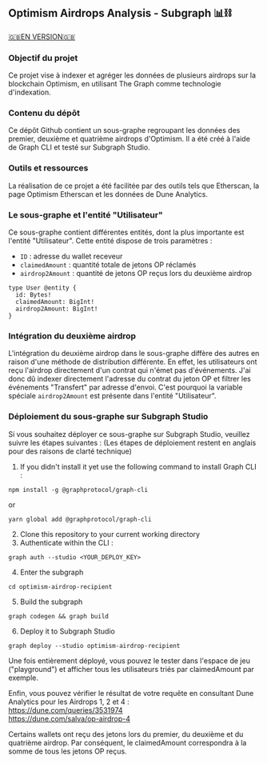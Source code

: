 ## Optimism Airdrops Analysis - Subgraph 📊⛓️ ##

[🇬🇧EN VERSION🇬🇧](https://github.com/Vlad-PLK/Optimism-Airdrops-Analysis/blob/main/README.md)

### Objectif du projet

Ce projet vise à indexer et agréger les données de plusieurs airdrops sur la blockchain Optimism, en utilisant The Graph comme technologie d'indexation. 

### Contenu du dépôt

Ce dépôt Github contient un sous-graphe regroupant les données des premier, deuxième et quatrième airdrops d'Optimism. Il a été créé à l'aide de Graph CLI et testé sur Subgraph Studio. 

### Outils et ressources

La réalisation de ce projet a été facilitée par des outils tels que Etherscan, la page Optimism Etherscan et les données de Dune Analytics.

### Le sous-graphe et l'entité "Utilisateur"

Ce sous-graphe contient différentes entités, dont la plus importante est l'entité "Utilisateur". Cette entité dispose de trois paramètres :

* `ID` : adresse du wallet receveur
* `claimedAmount` : quantité totale de jetons OP réclamés
* `airdrop2Amount` : quantité de jetons OP reçus lors du deuxième airdrop

```
type User @entity {
  id: Bytes!
  claimedAmount: BigInt!
  airdrop2Amount: BigInt!
}
```

### Intégration du deuxième airdrop

L'intégration du deuxième airdrop dans le sous-graphe diffère des autres en raison d'une méthode de distribution différente. En effet, les utilisateurs ont reçu l'airdrop directement d'un contrat qui n'émet pas d'événements. J'ai donc dû indexer directement l'adresse du contrat du jeton OP et filtrer les événements "Transfert" par adresse d'envoi. C'est pourquoi la variable spéciale `airdrop2Amount` est présente dans l'entité "Utilisateur".

### Déploiement du sous-graphe sur Subgraph Studio

Si vous souhaitez déployer ce sous-graphe sur Subgraph Studio, veuillez suivre les étapes suivantes :  (Les étapes de déploiement restent en anglais pour des raisons de clarté technique)

1. If you didn't install it yet use the following command to install Graph CLI :
```
npm install -g @graphprotocol/graph-cli
```
or
```
yarn global add @graphprotocol/graph-cli
```
2. Clone this repository to your current working directory
3. Authenticate within the CLI :
```
graph auth --studio <YOUR_DEPLOY_KEY>
```
4. Enter the subgraph
```
cd optimism-airdrop-recipient
```
5. Build the subgraph
```
graph codegen && graph build
```
6. Deploy it to Subgraph Studio
```
graph deploy --studio optimism-airdrop-recipient
```
Une fois entièrement déployé, vous pouvez le tester dans l'espace de jeu ("playground") et afficher tous les utilisateurs triés par claimedAmount par exemple.

Enfin, vous pouvez vérifier le résultat de votre requête en consultant Dune Analytics pour les Airdrops 1, 2 et 4 :
</br>
https://dune.com/queries/3531974
</br>
https://dune.com/salva/op-airdrop-4
</br>

Certains wallets ont reçu des jetons lors du premier, du deuxième et du quatrième airdrop. Par conséquent, le claimedAmount correspondra à la somme de tous les jetons OP reçus.
